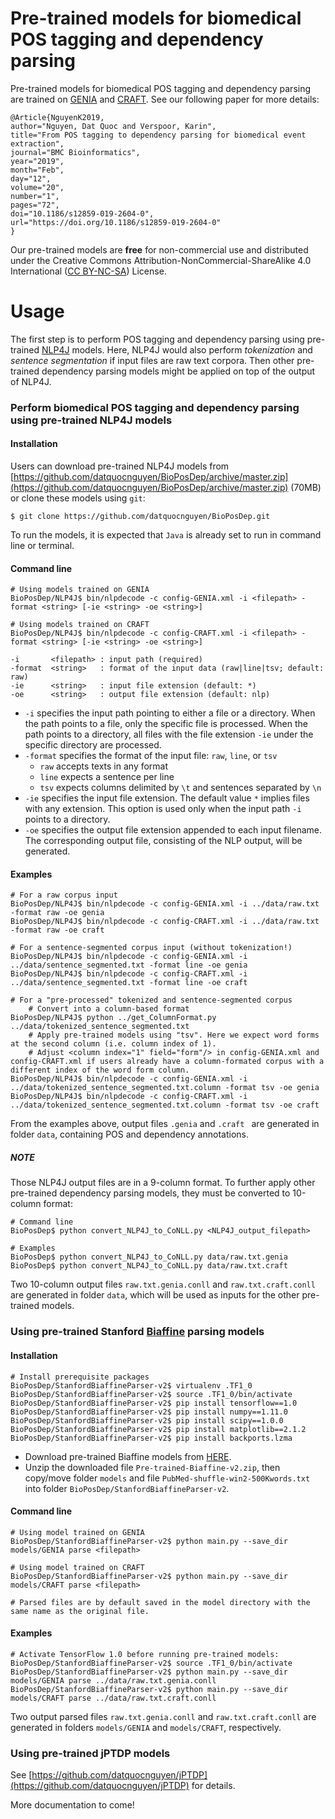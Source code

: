 
# Pre-trained models for biomedical POS tagging and dependency parsing

Pre-trained models for biomedical POS tagging and dependency parsing are trained on  [GENIA](http://www.geniaproject.org/) and [CRAFT](http://BioPosDep-corpora.sourceforge.net/CRAFT/). See our following paper for more details:

	@Article{NguyenK2019,
	author="Nguyen, Dat Quoc and Verspoor, Karin",
	title="From POS tagging to dependency parsing for biomedical event extraction",
	journal="BMC Bioinformatics",
	year="2019",
	month="Feb",
	day="12",
	volume="20",
	number="1",
	pages="72",
	doi="10.1186/s12859-019-2604-0",
	url="https://doi.org/10.1186/s12859-019-2604-0"
	}
    
Our pre-trained models are **free** for non-commercial use and distributed under the Creative Commons Attribution-NonCommercial-ShareAlike 4.0 International ([CC BY-NC-SA](https://creativecommons.org/licenses/by-nc-sa/4.0/)) License. 

# Usage 

The first step is to perform POS tagging and dependency parsing using pre-trained [NLP4J](https://emorynlp.github.io/nlp4j/) models. Here, NLP4J would also perform _tokenization_ and _sentence segmentation_ if input files are raw text corpora. Then other pre-trained dependency parsing models might be applied on top of the output of NLP4J. 

### Perform biomedical POS tagging and dependency parsing using pre-trained NLP4J models 

#### Installation

Users can download pre-trained NLP4J models from [https://github.com/datquocnguyen/BioPosDep/archive/master.zip](https://github.com/datquocnguyen/BioPosDep/archive/master.zip) (70MB) or clone these models using `git`:
    
    $ git clone https://github.com/datquocnguyen/BioPosDep.git
    
To run the models, it is expected that `Java` is already set to run in command line or terminal.

#### Command line 
    
    # Using models trained on GENIA
    BioPosDep/NLP4J$ bin/nlpdecode -c config-GENIA.xml -i <filepath> -format <string> [-ie <string> -oe <string>]
    
    # Using models trained on CRAFT
    BioPosDep/NLP4J$ bin/nlpdecode -c config-CRAFT.xml -i <filepath> -format <string> [-ie <string> -oe <string>]
	
	-i       <filepath> : input path (required)
	-format  <string>   : format of the input data (raw|line|tsv; default: raw)
	-ie      <string>   : input file extension (default: *)
	-oe      <string>   : output file extension (default: nlp)

 - `-i`  specifies the input path pointing to either a file or a directory. When the path points to a file, only the specific file is processed. When the path points to a directory, all files with the file extension  `-ie`  under the specific directory are processed.
 - `-format` specifies the format of the input file: `raw`, `line`, or `tsv`
	 - `raw`  accepts texts in any format
	 - `line`  expects a sentence per line
	 - `tsv`  expects columns delimited by `\t` and sentences separated by `\n`
 - `-ie`  specifies the input file extension. The default value  `*`  implies files with any extension. This option is used only when the input path  `-i`  points to a directory.
 - `-oe`  specifies the output file extension appended to each input filename. The corresponding output file, consisting of the NLP output, will be generated.

#### Examples
	
	# For a raw corpus input
	BioPosDep/NLP4J$ bin/nlpdecode -c config-GENIA.xml -i ../data/raw.txt -format raw -oe genia
	BioPosDep/NLP4J$ bin/nlpdecode -c config-CRAFT.xml -i ../data/raw.txt -format raw -oe craft
	
	# For a sentence-segmented corpus input (without tokenization!)
	BioPosDep/NLP4J$ bin/nlpdecode -c config-GENIA.xml -i ../data/sentence_segmented.txt -format line -oe genia
	BioPosDep/NLP4J$ bin/nlpdecode -c config-CRAFT.xml -i ../data/sentence_segmented.txt -format line -oe craft

	# For a "pre-processed" tokenized and sentence-segmented corpus
		# Convert into a column-based format
	BioPosDep/NLP4J$ python ../get_ColumnFormat.py ../data/tokenized_sentence_segmented.txt
		# Apply pre-trained models using "tsv". Here we expect word forms at the second column (i.e. column index of 1). 
		# Adjust <column index="1" field="form"/> in config-GENIA.xml and config-CRAFT.xml if users already have a column-formated corpus with a different index of the word form column.
	BioPosDep/NLP4J$ bin/nlpdecode -c config-GENIA.xml -i ../data/tokenized_sentence_segmented.txt.column -format tsv -oe genia
	BioPosDep/NLP4J$ bin/nlpdecode -c config-CRAFT.xml -i ../data/tokenized_sentence_segmented.txt.column -format tsv -oe craft
	

From the examples above, output files `.genia` and `.craft ` are generated in folder `data`, containing POS and dependency annotations.  


##### NOTE
Those NLP4J output files are in a 9-column format. To further apply other pre-trained dependency parsing models, they must be converted to 10-column format:

	# Command line
	BioPosDep$ python convert_NLP4J_to_CoNLL.py <NLP4J_output_filepath>

	# Examples
	BioPosDep$ python convert_NLP4J_to_CoNLL.py data/raw.txt.genia
	BioPosDep$ python convert_NLP4J_to_CoNLL.py data/raw.txt.craft

Two 10-column output files `raw.txt.genia.conll` and `raw.txt.craft.conll` are generated in folder `data`, which will be used as inputs for the other pre-trained models.
	
### Using pre-trained Stanford [Biaffine](https://github.com/tdozat/Parser-v2) parsing models 

#### Installation

	# Install prerequisite packages  
	BioPosDep/StanfordBiaffineParser-v2$ virtualenv .TF1_0
	BioPosDep/StanfordBiaffineParser-v2$ source .TF1_0/bin/activate
	BioPosDep/StanfordBiaffineParser-v2$ pip install tensorflow==1.0
	BioPosDep/StanfordBiaffineParser-v2$ pip install numpy==1.11.0
	BioPosDep/StanfordBiaffineParser-v2$ pip install scipy==1.0.0
	BioPosDep/StanfordBiaffineParser-v2$ pip install matplotlib==2.1.2
	BioPosDep/StanfordBiaffineParser-v2$ pip install backports.lzma

 - Download pre-trained Biaffine models from [HERE](https://drive.google.com/file/d/18IYSJEV0uwbg468lFXejS0Wyw2_8Pjfa/view?usp=sharing). 
 - Unzip the downloaded file `Pre-trained-Biaffine-v2.zip`, then copy/move folder `models` and file `PubMed-shuffle-win2-500Kwords.txt` into folder `BioPosDep/StanfordBiaffineParser-v2`.



#### Command line 

	# Using model trained on GENIA
	BioPosDep/StanfordBiaffineParser-v2$ python main.py --save_dir models/GENIA parse <filepath>
	
	# Using model trained on CRAFT
	BioPosDep/StanfordBiaffineParser-v2$ python main.py --save_dir models/CRAFT parse <filepath>

	# Parsed files are by default saved in the model directory with the same name as the original file.

#### Examples

	# Activate TensorFlow 1.0 before running pre-trained models:
	BioPosDep/StanfordBiaffineParser-v2$ source .TF1_0/bin/activate
	BioPosDep/StanfordBiaffineParser-v2$ python main.py --save_dir models/GENIA parse ../data/raw.txt.genia.conll
	BioPosDep/StanfordBiaffineParser-v2$ python main.py --save_dir models/CRAFT parse ../data/raw.txt.craft.conll
	
Two output  parsed files `raw.txt.genia.conll` and `raw.txt.craft.conll` are generated in folders  `models/GENIA` and `models/CRAFT`, respectively.
	
### Using pre-trained jPTDP models 

See [https://github.com/datquocnguyen/jPTDP](https://github.com/datquocnguyen/jPTDP) for details. 

More documentation to come!

